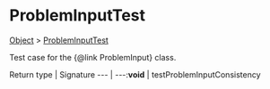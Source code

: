 # ProblemInputTest

[Object]() > [ProblemInputTest](nullfr/faylixe/googlecodejam/client/webservice/ProblemInputTest.md)

Test case for the {@link ProblemInput} class.

Return type | Signature
--- | ---:**void** | testProblemInputConsistency
